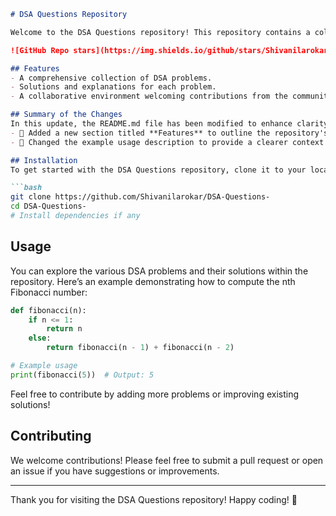 ```markdown
# DSA Questions Repository

Welcome to the DSA Questions repository! This repository contains a collection of Data Structures and Algorithms (DSA) problems designed to help you enhance your coding skills.

![GitHub Repo stars](https://img.shields.io/github/stars/Shivanilarokar/DSA-Questions-) ![GitHub forks](https://img.shields.io/github/forks/Shivanilarokar/DSA-Questions-) ![GitHub issues](https://img.shields.io/github/issues/Shivanilarokar/DSA-Questions-)

## Features
- A comprehensive collection of DSA problems.
- Solutions and explanations for each problem.
- A collaborative environment welcoming contributions from the community. 🎉

## Summary of the Changes
In this update, the README.md file has been modified to enhance clarity and usability:
- 🔄 Added a new section titled **Features** to outline the repository's offerings.
- 📝 Changed the example usage description to provide a clearer context for users.

## Installation
To get started with the DSA Questions repository, clone it to your local machine:

```bash
git clone https://github.com/Shivanilarokar/DSA-Questions-
cd DSA-Questions-
# Install dependencies if any
```

## Usage
You can explore the various DSA problems and their solutions within the repository. Here’s an example demonstrating how to compute the nth Fibonacci number:

```python
def fibonacci(n):
    if n <= 1:
        return n
    else:
        return fibonacci(n - 1) + fibonacci(n - 2)

# Example usage
print(fibonacci(5))  # Output: 5
```

Feel free to contribute by adding more problems or improving existing solutions!

## Contributing
We welcome contributions! Please feel free to submit a pull request or open an issue if you have suggestions or improvements.

---

Thank you for visiting the DSA Questions repository! Happy coding! 🚀
```